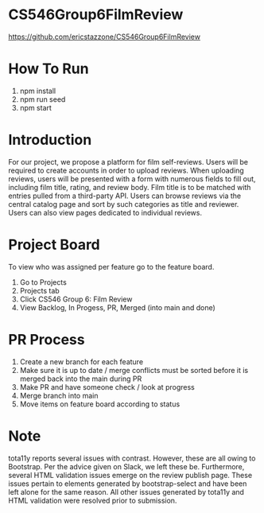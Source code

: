 # CS546Group6FilmReview
https://github.com/ericstazzone/CS546Group6FilmReview

# How To Run
1. npm install
2. npm run seed
3. npm start

# Introduction
For our project, we propose a platform for film self-reviews. Users will be required to create accounts in order to upload reviews. When uploading reviews, users will be presented with a form with numerous fields to fill out, including film title, rating, and review body. Film title is to be matched with entries pulled from a third-party API. Users can browse reviews via the central catalog page and sort by such categories as title and reviewer. Users can also view pages dedicated to individual reviews.

# Project Board
To view who was assigned per feature go to the feature board.
1. Go to Projects
2. Projects tab
3. Click CS546 Group 6: Film Review 
4. View Backlog, In Progess, PR, Merged (into main and done)

# PR Process
1. Create a new branch for each feature
2. Make sure it is up to date / merge conflicts must be sorted before it is merged back into the main during PR
3. Make PR and have someone check / look at progress 
4. Merge branch into main
5. Move items on feature board according to status

# Note
tota11y reports several issues with contrast. However, these are all owing to Bootstrap. Per the advice given on Slack, we left these be.
Furthermore, several HTML validation issues emerge on the review publish page. These issues pertain to elements generated by bootstrap-select and have been left alone for the same reason.
All other issues generated by tota11y and HTML validation were resolved prior to submission.